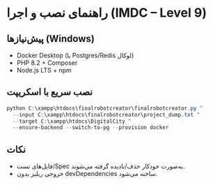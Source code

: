 # راهنمای نصب و اجرا (IMDC – Level 9)

## پیش‌نیازها (Windows)
- Docker Desktop (یا Postgres/Redis لوکال)
- PHP 8.2 + Composer
- Node.js LTS + npm

## نصب سریع با اسکریپت
```powershell
python C:\xampp\htdocs\finalrobotcreator\finalrobotcreator.py ^
  --input C:\xampp\htdocs\finalrobotcreator\project_dump.txt ^
  --target C:\xampp\htdocs\DigitalCity ^
  --ensure-backend --switch-to-pg --provision docker
```

## نکات
- فایل‌های تست/Spec به‌صورت خودکار حذف/نادیده گرفته می‌شوند.
- خروجی ریلیز بدون devDependencies ساخته می‌شود.

